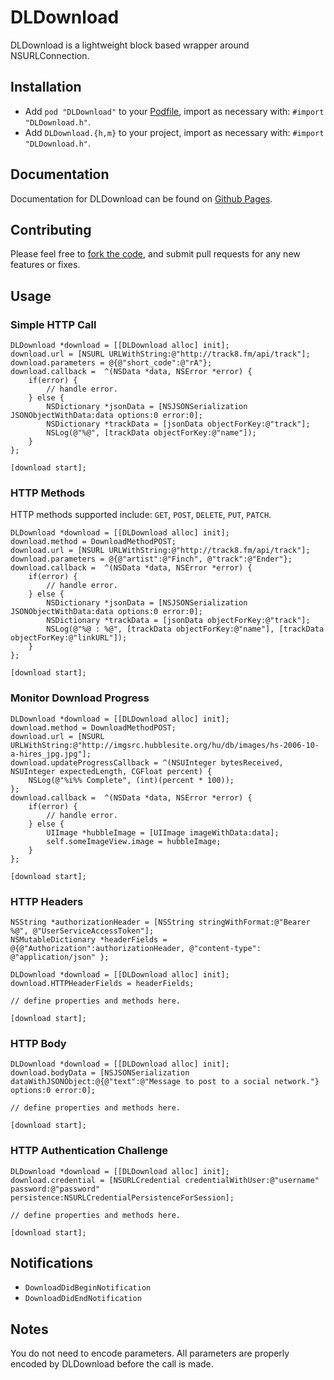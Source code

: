 # DLDownload
DLDownload is a lightweight block based wrapper around NSURLConnection.

## Installation
* Add `pod "DLDownload"` to your [Podfile](http://cocoapods.org), import as necessary with: `#import "DLDownload.h"`.
* Add `DLDownload.{h,m}` to your project, import as necessary with: `#import "DLDownload.h"`.

## Documentation
Documentation for DLDownload can be found on [Github Pages](http://enderlabs.github.io/Download/).

## Contributing
Please feel free to [fork the code](http://github.com/enderlabs/DLDownload.git), and submit pull requests for any new features or fixes.

## Usage


### Simple HTTP Call
 
    DLDownload *download = [[DLDownload alloc] init];
    download.url = [NSURL URLWithString:@"http://track8.fm/api/track"];
    download.parameters = @{@"short_code":@"rA"};
    download.callback =  ^(NSData *data, NSError *error) {
        if(error) {
            // handle error.
        } else {
            NSDictionary *jsonData = [NSJSONSerialization JSONObjectWithData:data options:0 error:0];
            NSDictionary *trackData = [jsonData objectForKey:@"track"];
            NSLog(@"%@", [trackData objectForKey:@"name"]);
        }  
    };

    [download start];


### HTTP Methods

HTTP methods supported include: `GET`, `POST`, `DELETE`, `PUT`, `PATCH`.

    DLDownload *download = [[DLDownload alloc] init];
    download.method = DownloadMethodPOST;
    download.url = [NSURL URLWithString:@"http://track8.fm/api/track"];
    download.parameters = @{@"artist":@"Finch", @"track":@"Ender"};
    download.callback =  ^(NSData *data, NSError *error) {
        if(error) {
            // handle error.
        } else {
            NSDictionary *jsonData = [NSJSONSerialization JSONObjectWithData:data options:0 error:0];
            NSDictionary *trackData = [jsonData objectForKey:@"track"];
            NSLog(@"%@ : %@", [trackData objectForKey:@"name"], [trackData objectForKey:@"linkURL"]);
        }
    };

    [download start];


### Monitor Download Progress

    DLDownload *download = [[DLDownload alloc] init];
    download.method = DownloadMethodPOST;
    download.url = [NSURL URLWithString:@"http://imgsrc.hubblesite.org/hu/db/images/hs-2006-10-a-hires_jpg.jpg"];
    download.updateProgressCallback = ^(NSUInteger bytesReceived, NSUInteger expectedLength, CGFloat percent) {
        NSLog(@"%i%% Complete", (int)(percent * 100));
    };
    download.callback =  ^(NSData *data, NSError *error) {
        if(error) {
            // handle error.
        } else {
            UIImage *hubbleImage = [UIImage imageWithData:data];
            self.someImageView.image = hubbleImage;
        }
    };

    [download start];

### HTTP Headers

    NSString *authorizationHeader = [NSString stringWithFormat:@"Bearer %@", @"UserServiceAccessToken"];
    NSMutableDictionary *headerFields = @{@"Authorization":authorizationHeader, @"content-type": @"application/json" };

    DLDownload *download = [[DLDownload alloc] init];
    download.HTTPHeaderFields = headerFields;

    // define properties and methods here.

    [download start];


### HTTP Body

    DLDownload *download = [[DLDownload alloc] init];
    download.bodyData = [NSJSONSerialization dataWithJSONObject:@{@"text":@"Message to post to a social network."} options:0 error:0];

    // define properties and methods here.

    [download start];

### HTTP Authentication Challenge

    DLDownload *download = [[DLDownload alloc] init];
    download.credential = [NSURLCredential credentialWithUser:@"username" password:@"password" persistence:NSURLCredentialPersistenceForSession];

    // define properties and methods here.

    [download start];


## Notifications
* `DownloadDidBeginNotification`
* `DownloadDidEndNotification`

## Notes
You do not need to encode parameters. All parameters are properly encoded by DLDownload before the call is made.